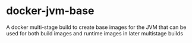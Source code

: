 # docker-jvm-base
A docker multi-stage build to create base images for the JVM that can be used for both build images and runtime images in later multistage builds

